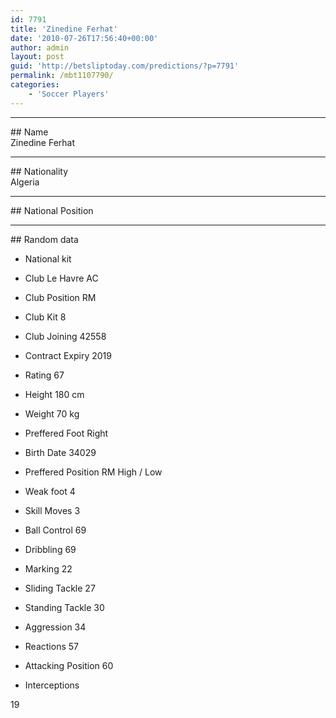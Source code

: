 ```yaml
---
id: 7791
title: 'Zinedine Ferhat'
date: '2010-07-26T17:56:40+00:00'
author: admin
layout: post
guid: 'http://betsliptoday.com/predictions/?p=7791'
permalink: /mbt1107790/
categories:
    - 'Soccer Players'
---
```


- - - - - -

\## Name  
 Zinedine Ferhat

- - - - - -

\## Nationality  
 Algeria

- - - - - -

\## National Position

- - - - - -

\## Random data

- National kit
- Club
 Le Havre AC

- Club Position
 RM

- Club Kit
 8

- Club Joining
 42558

- Contract Expiry
 2019

- Rating
 67

- Height
 180 cm

- Weight
 70 kg

- Preffered Foot
 Right

- Birth Date
 34029

- Preffered Position
 RM High / Low

- Weak foot
 4

- Skill Moves
 3

- Ball Control
 69

- Dribbling
 69

- Marking
 22

- Sliding Tackle
 27

- Standing Tackle
 30

- Aggression
 34

- Reactions
 57

- Attacking Position
 60

- Interceptions

 19